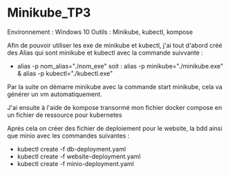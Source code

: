 # Minikube_TP3

Environnement : Windows 10
Outils : Minikube, kubectl, kompose

Afin de pouvoir utiliser les exe de minikube et kubectl, j'ai tout d'abord créé des Alias qui sont minikube et kubectl avec la commande suivvante : 
 - alias -p nom_alias="./nom_exe" soit : alias -p minikube="./minikube.exe" & alias -p kubectl="./kubectl.exe"
 
 Par la suite on démarre minikube avec la commande start minikube, cela va générer un vm automatiquement.
 
 J'ai ensuite à l'aide de kompose transormé mon fichier docker compose en un fichier de ressource pour kubernetes
 
 Après cela on créer des fichier de deploiement pour le website, la bdd ainsi que minio avec les commandes suivantes :
 - kubectl create -f db-deployment.yaml
 - kubectl create -f website-deployment.yaml 
 - kubectl create -f minio-deployment.yaml
